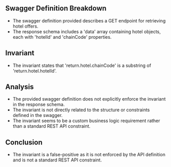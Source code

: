 ## Swagger Definition Breakdown
- The swagger definition provided describes a GET endpoint for retrieving hotel offers.
- The response schema includes a 'data' array containing hotel objects, each with 'hotelId' and 'chainCode' properties.

## Invariant
- The invariant states that 'return.hotel.chainCode' is a substring of 'return.hotel.hotelId'.

## Analysis
- The provided swagger definition does not explicitly enforce the invariant in the response schema.
- The invariant is not directly related to the structure or constraints defined in the swagger.
- The invariant seems to be a custom business logic requirement rather than a standard REST API constraint.

## Conclusion
- The invariant is a false-positive as it is not enforced by the API definition and is not a standard REST API constraint.
